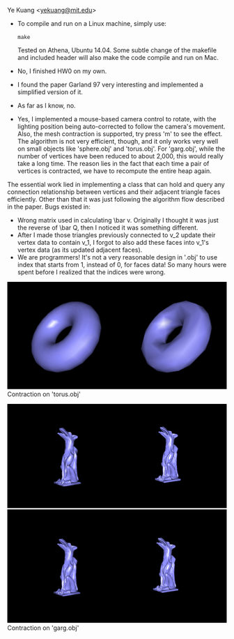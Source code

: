 Ye Kuang \<yekuang@mit.edu\>

- To compile and run on a Linux machine, simply use:
  
  ```
  make
  ```

  Tested on Athena, Ubuntu 14.04. Some subtle change of the makefile and included header will also make the code compile and run on Mac.

- No, I finished HW0 on my own.

- I found the paper Garland 97 very interesting and implemented a simplified version of it.

- As far as I know, no.

- Yes, I implemented a mouse-based camera control to rotate, with the lighting position being auto-corrected to follow the camera's movement. Also, the mesh contraction is supported, try press 'm' to see the effect. The algorithm is not very efficient, though, and it only works very well on small objects like 'sphere.obj' and 'torus.obj'. For 'garg.obj', while the number of vertices have been reduced to about 2,000, this would really take a long time. The reason lies in the fact that each time a pair of vertices is contracted, we have to recompute the entire heap again.

The essential work lied in implementing a class that can hold and query any connection relationship between vertices and their adjacent triangle faces efficiently. Other than that it was just following the algorithm flow described in the paper. Bugs existed in:
  
  - Wrong matrix used in calculating \bar v. Originally I thought it was just the reverse of \bar Q, then I noticed it was something different.
  - After I made those triangles previously connected to v_2 update their vertex data to contain v_1, I forgot to also add these faces into v_1's vertex data (as its updated adjacent faces).
  - We are programmers! It's not a very reasonable design in '.obj' to use index that starts from 1, instead of 0, for faces data! So many hours were spent before I realized that the indices were wrong.

![](torus0.png)
Contraction on 'torus.obj'

![](garg0.png)
![](garg1.png)
Contraction on 'garg.obj'